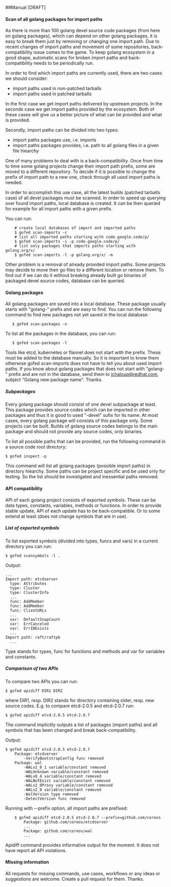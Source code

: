 ##Manual [DRAFT]

#### Scan of all golang packages for import paths

As there is more than 100 golang devel source code packages
(from here on golang packages), which can depend on other golang packages,
it is easy to break them just by removing or changing one import path.
Due to recent changes of import paths and movement of some repositories,
back-compatibility issue comes to the game.
To keep golang ecosystem in a good shape, automatic scans for broken import
paths and back-compatibility needs to be periodically run.

In order to find which import paths are currently used, there are two cases
we should consider:
* import paths used in non-patched tarballs
* import paths used in patched tarballs

In the first case we get import paths delivered by upstream projects.
In the seconds case we get import paths provided by the ecosystem.
Both of these cases will give us a better picture of what can be provided
and what is provided.

Secondly, import paths can be divided into two types:
* import paths packages use, i.e. imports
* import paths packages provides, i.e. path to all golang files in a given
file hiearchy

One of many problems to deal with is a back-compatibility.
Once from time to time some golang projects change their import path prefix,
some are moved to a different repository. 
To decide if it is possible to change the prefix of import path to a new one,
check through all used import paths is needed.

In order to accomplish this use case, all the latest builds
(patched tarballs case) of all devel packages must be scanned.
In order to speed up querying over found import paths, local database is
created. It can be then queried for example for all import paths
with a given prefix.

You can run:

```vim
    # create local databases of import and imported paths
    $ gofed scan-imports -c
    # list all imported paths starting with code.google.code/p/
    $ gofed scan-imports -i -p code.google.code/p/
    # list only packages that imports paths starting with golang.org/x/
    $ gofed scan-imports -l -p golang.org/x/ -m
```

Other problem is a removal of already provided import paths.
Some projects may decide to move their go files to a different location
or remove them.
To find out if we can do it without breaking already built go binaries
of packaged devel source codes, database can be queried.

#### Golang packages

All golang packages are saved into a local database.
These package usually starts with "golang-" prefix and are easy to find.
You can run the following command to find new packages not yet saved
in the local database:

```vim
   $ gofed scan-packages -n
```

To list all the packages in the database, you can run:

```vim
   $ gofed scan-packages -l
```

Tools like etcd, kubernetes or flannel does not start with the prefix.
These must be added to the database manually.
So it is important to know them otherwise gofed scan-imports does not have to
tell you about used import paths.
If you know about golang packages that does not start with "golang-" prefix
and are not in the database,
send them to jchaloup@redhat.com, subject "Golang new package name". Thanks.

##### Subpackages

Every golang package should consist of one devel subpackage at least.
This package provides source codes which can be imported in other packages
and thus it is good to used "-devel" sufix for its name.
At most cases, every golang package will consists of this package only.
Some projects can be built.
Builds of golang source codes belongs to the main package
and should not provide any source codes, only binaries.

To list all possible paths that can be provided, run the following command
in a source code root directory:

```vim
$ gofed inspect -p
```

This command will list all golang packages (possible import paths)
in directory hiearchy.
Some paths can be project specific and be used only for testing.
So the list should be investigated and inessential paths removed.

#### API compatibility

API of each golang project consists of exported symbols.
These can be data types, constants, variables, methods or functions.
In order to provide stable update, API of each update has to be
back-compatible.
Or to some extend at least (does not change symbols that are in use).

##### List of exported symbols

To list exported symbols (divided into types, funcs and vars)
in a current directory you can run:

```vim
$ gofed scansymbols -l .
```

Output:

```vim
...
Import path: etcdserver
  type: Attributes
  type: Cluster
  type: ClusterInfo
  ...
  func: AddMember
  func: AddMember
  func: ClientURLs
  ...
  var:  DefaultSnapCount
  var:  ErrCanceled
  var:  ErrIDExists
  ...
Import path: raft/raftpb
  ...
```

Type stands for types, func for functions and methods and
var for variables and constants.

##### Comparison of two APIs

To compare two APIs you can run:

```vim
$ gofed apidiff DIR1 DIR2
```

where DIR1, resp. DIR2 stands for directory containing older,
resp. new source codes.
E.g. to compare etcd-2.0.5 and etcd-2.0.7 run:

```vim
$ gofed apidiff etcd-2.0.5 etcd-2.0.7
```

The command implicitly outputs a list of packages (import paths) and all
symbols that has been changed and break back-compatibility.

Output:
```vim
$ gofed apidiff etcd-2.0.5 etcd-2.0.7
    Package: etcdserver
        -VerifyBootstrapConfig func removed
    Package: wal
        -WALv2_0_1 variable/constant removed
        -WALUnknown variable/constant removed
        -WALv0_4 variable/constant removed
        -WALNotExist variable/constant removed
        -WALv2_0Proxy variable/constant removed
        -WALv2_0 variable/constant removed
        -WalVersion type removed
        -DetectVersion func removed
```

Running with --prefix option, all import paths are prefixed:

```vim
    $ gofed apidiff etcd-2.0.5 etcd-2.0.7 --prefix=github.com/coreos
        Package: github.com/coreos/etcdserver
        ...
        Package: github.com/coreos/wal
        ...
```

Apidiff command provides informative output for the moment.
It does not have report all API violations.

#### Missing information

All requests for missing commands, use cases, workflows
or any ideas or suggestions are welcome.
Create a pull request for them. Thanks.
